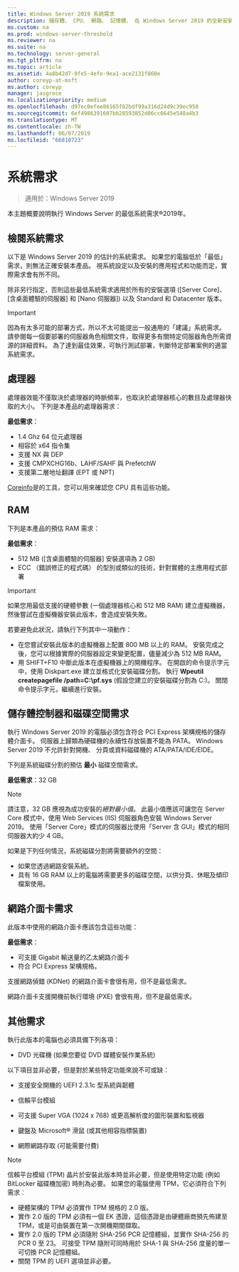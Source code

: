 ```yaml
---
title: Windows Server 2019 系統需求
description: 儲存體、 CPU、 網路、 記憶體、 在 Windows Server 2019 的全新安裝的 RAM 的最低需求。
ms.custom: na
ms.prod: windows-server-threshold
ms.reviewer: na
ms.suite: na
ms.technology: server-general
ms.tgt_pltfrm: na
ms.topic: article
ms.assetid: 4a8b42d7-9fe5-4efe-9ea1-ace2131f860e
author: coreyp-at-msft
ms.author: coreyp
manager: jasgroce
ms.localizationpriority: medium
ms.openlocfilehash: d97ec0efee86165f82bdf99a316d24d9c39ec958
ms.sourcegitcommit: 6ef4986391607bb28593852d06cc6645e548a4b3
ms.translationtype: MT
ms.contentlocale: zh-TW
ms.lasthandoff: 06/07/2019
ms.locfileid: "66810723"
---
```

# <a name="system-requirements"></a>系統需求

>適用於：Windows Server 2019 

本主題概要說明執行 Windows Server 的最低系統需求&reg;2019年。

## <a name="review-system-requirements"></a>檢閱系統需求  

以下是 Windows Server 2019 的估計的系統需求。 如果您的電腦低於「最低」需求，則無法正確安裝本產品。 視系統設定以及安裝的應用程式和功能而定，實際需求會有所不同。

除非另行指定，否則這些最低系統需求適用於所有的安裝選項 ([Server Core]、[含桌面體驗的伺服器] 和 [Nano 伺服器]) 以及 Standard 和 Datacenter 版本。  

> [!IMPORTANT]  
> 因為有太多可能的部署方式，所以不太可能提出一般通用的「建議」系統需求。 請參閱每一個要部署的伺服器角色相關文件，取得更多有關特定伺服器角色所需資源的詳細資料。 為了達到最佳效果，可執行測試部署，判斷特定部署案例的適當系統需求。  

## <a name="processor"></a>處理器  

處理器效能不僅取決於處理器的時脈頻率，也取決於處理器核心的數目及處理器快取的大小。 下列是本產品的處理器需求：  

**最低需求**：  
- 1.4 Ghz 64 位元處理器  
- 相容於 x64 指令集  
- 支援 NX 與 DEP  
- 支援 CMPXCHG16b、LAHF/SAHF 與 PrefetchW  
- 支援第二層地址翻譯 (EPT 或 NPT)  

[Coreinfo](https://technet.microsoft.com/sysinternals/cc835722.aspx)是的工具，您可以用來確認您 CPU 具有這些功能。

## <a name="ram"></a>RAM  
下列是本產品的預估 RAM 需求：  

**最低需求**：  
- 512 MB ([含桌面體驗的伺服器] 安裝選項為 2 GB)
- ECC （錯誤修正的程式碼） 的型別或類似的技術，針對實體的主應用程式部署

> [!IMPORTANT]  
> 如果您用最低支援的硬體參數 (一個處理器核心和 512 MB RAM) 建立虛擬機器，然後嘗試在虛擬機器安裝此版本，會造成安裝失敗。  
>   
> 若要避免此狀況，請執行下列其中一項動作：  
>   
> -   在您嘗試安裝此版本的虛擬機器上配置 800 MB 以上的 RAM。 安裝完成之後，您可以根據實際的伺服器設定來變更配置，儘量減少為 512 MB RAM。  
> -   用 SHIFT+F10 中斷此版本在虛擬機器上的開機程序。 在開啟的命令提示字元中，使用 Diskpart.exe 建立並格式化安裝磁碟分割。 執行 **Wpeutil createpagefile /path=C:\pf.sys** (假設您建立的安裝磁碟分割為 C:)。 關閉命令提示字元，繼續進行安裝。  

## <a name="storage-controller-and-disk-space-requirements"></a>儲存體控制器和磁碟空間需求  
執行 Windows Server 2019 的電腦必須包含符合 PCI Express 架構規格的儲存體介面卡。 伺服器上歸類為硬碟機的永續性存放裝置不能為 PATA。 Windows Server 2019 不允許針對開機、 分頁或資料磁碟機的 ATA/PATA/IDE/EIDE。  

下列是系統磁碟分割的預估 **最小** 磁碟空間需求。  

**最低需求**：32 GB  

> [!NOTE]
> 請注意，32 GB 應視為成功安裝的*絕對最小值*。 此最小值應該可讓您在 Server Core 模式中，使用 Web Services (IIS) 伺服器角色安裝 Windows Server 2019。 使用「Server Core」模式的伺服器比使用「Server 含 GUI」模式的相同伺服器大約少 4 GB。 
> 
> 如果是下列任何情況，系統磁碟分割將需要額外的空間：  
> 
> -   如果您透過網路安裝系統。  
> -   具有 16 GB RAM 以上的電腦將需要更多的磁碟空間，以供分頁、休眠及傾印檔案使用。  

## <a name="network-adapter-requirements"></a>網路介面卡需求  

此版本中使用的網路介面卡應該包含這些功能：  

**最低需求**：  
- 可支援 Gigabit 輸送量的乙太網路介面卡  
- 符合 PCI Express 架構規格。  

支援網路偵錯 (KDNet) 的網路介面卡會很有用，但不是最低需求。   

網路介面卡支援開機前執行環境 (PXE) 會很有用，但不是最低需求。

## <a name="other-requirements"></a>其他需求  
執行此版本的電腦也必須具備下列各項：  

-   DVD 光碟機 (如果您要從 DVD 媒體安裝作業系統)  

以下項目並非必要，但是對於某些特定功能來說不可或缺：  

- 支援安全開機的 UEFI 2.3.1c 型系統與韌體  
- 信賴平台模組  

-   可支援 Super VGA (1024 x 768) 或更高解析度的圖形裝置和監視器  

-   鍵盤及 Microsoft&reg; 滑鼠 (或其他相容指標裝置)  

-   網際網路存取 (可能需要付費)  

> [!NOTE]  
> 信賴平台模組 (TPM) 晶片於安裝此版本時並非必要，但是使用特定功能 (例如 BitLocker 磁碟機加密) 時則為必要。 如果您的電腦使用 TPM，它必須符合下列需求︰  
>  
> - 硬體架構的 TPM 必須實作 TPM 規格的 2.0 版。  
> - 實作 2.0 版的 TPM 必須有一個 EK 憑證，這個憑證是由硬體廠商預先佈建至 TPM，或是可由裝置在第一次開機期間擷取。  
> - 實作 2.0 版的 TPM 必須隨附 SHA-256 PCR 記憶體組，並實作 SHA-256 的 PCR 0 至 23。 可接受 TPM 隨附可同時用於 SHA-1 與 SHA-256 度量的單一可切換 PCR 記憶體組。  
> - 關閉 TPM 的 UEFI 選項並非必要。  
